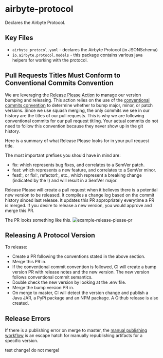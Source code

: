 # airbyte-protocol

Declares the Airbyte Protocol.

## Key Files
* `airbyte_protocol.yaml` - declares the Airbyte Protocol (in JSONSchema)
* `io.airbyte.protocol.models` - this package contains various java helpers for working with the protocol.


## Pull Requests Titles Must Conform to Conventional Commits Convention
We are leveraging the [Release Please Action](https://github.com/marketplace/actions/release-please-action) to manage our version bumping and releasing.
This action relies on the use of the [conventional commits convention](https://www.conventionalcommits.org/en/v1.0.0/) to determine whether to bump major, minor, or patch versions. Since we use squash merging, the only commits we see in our history are the titles of our pull requests. This is why we are following conventional commits for our pull request titling. Your actual commits do not need to follow this convention because they never show up in the git history.

Here is a summary of what Release Please looks for in your pull request title.

The most important prefixes you should have in mind are:
* fix: which represents bug fixes, and correlates to a SemVer patch.
* feat: which represents a new feature, and correlates to a SemVer minor.
* feat!:, or fix!:, refactor!:, etc., which represent a breaking change (indicated by the !) and will result in a SemVer major.

Release Please will create a pull request when it believes there is a potential new version to be released. It compiles a change log based
on the commit history sinced last release. It updates this PR appropriately everytime a PR is merged. If you desire to release a new version, you
would approve and merge this PR.

The PR looks something like this. ![example-release-please-pr](https://github.com/google-github-actions/release-please-action/raw/main/screen.png)

## Releasing A Protocol Version

To release:
* Create a PR following the conventions stated in the above section.
* Merge this PR in.
* If the conventional commit convention is followed, CI will create a bump version PR with release notes and the new version. The new version follows conventional commit semantics.
* Double check the new version by looking at the .env file.
* Merge the bump version PR in.
* On merge to master, CI will detect the version change and publish a Java JAR, a PyPi package and an NPM package. A Github release is also created.

## Release Errors

If there is a publishing error on merge to master, the [manual publishing workflow](https://github.com/airbytehq/airbyte-protocol/actions/workflows/manual-publish.yml) is an escape hatch for manually republishing artifacts for a specific version.

test change! do not merge!
